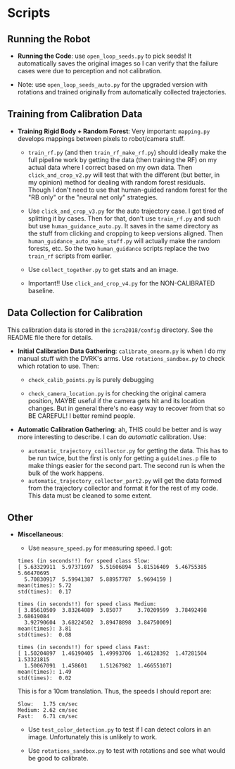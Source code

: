 # Scripts

## Running the Robot

- **Running the Code**: use `open_loop_seeds.py` to pick seeds! It automatically saves the original images so I can verify that the failure cases were due to perception and not calibration.

- Note: use `open_loop_seeds_auto.py` for the upgraded version with rotations and trained originally from automatically collected trajectories.

## Training from Calibration Data

- **Training Rigid Body + Random Forest**: Very important: `mapping.py` develops mappings between pixels to robot/camera stuff. 

  - `train_rf.py` (and then `train_rf_make_rf.py`) should ideally make the full pipeline work by getting the data (then training the RF) on my actual data where I correct based on my own data. Then `click_and_crop_v2.py` will test that with the different (but better, in my opinion) method for dealing with random forest residuals. Though I don't need to use that human-guided random forest for the "RB only" or the "neural net only" strategies. 

  - Use `click_and_crop_v3.py` for the auto trajectory case. I got tired of splitting it by cases. Then for that, don't use `train_rf.py` and such but use `human_guidance_auto.py`. It saves in the same directory as the stuff from clicking and cropping to keep versions aligned. Then `human_guidance_auto_make_stuff.py` will actually make the random forests, etc. So the two `human_guidance` scripts replace the two `train_rf` scripts from earlier.
  
  - Use `collect_together.py` to get stats and an image.

  - Important!! Use `click_and_crop_v4.py` for the NON-CALIBRATED baseline.

## Data Collection for Calibration

This calibration data is stored in the `icra2018/config` directory. See the README file there for details.

- **Initial Calibration Data Gathering**: `calibrate_onearm.py` is when I do my manual stuff with the DVRK's arms. Use `rotations_sandbox.py` to check which rotation to use. Then: 

  - `check_calib_points.py` is purely debugging

  - `check_camera_location.py` is for checking the original camera position, MAYBE useful if the camera gets hit and its location changes. But in general there's no easy way to recover from that so BE CAREFUL! I better remind people.


- **Automatic Calibration Gathering**: ah, THIS could be better and is way more interesting to describe. I can do _automatic_ calibration. Use:

  - `automatic_trajectory_coillector.py` for getting the data. This has to be run twice, but the first is only for getting a `guidelines.p` file to make things easier for the second part. The second run is when the bulk of the work happens.
  - `automatic_trajectory_collector_part2.py` will get the data formed from the trajectory collector and format it for the rest of my code. This data must be cleaned to some extent.


## Other

- **Miscellaneous**: 

  - Use `measure_speed.py` for measuring speed. I got:

  ```
  times (in seconds!!) for speed class Slow:
  [ 5.63329911  5.97371697  5.51606894  5.81516409  5.46755385  5.66470695
    5.70830917  5.59941387  5.88957787  5.9694159 ]
  mean(times): 5.72
  std(times):  0.17

  times (in seconds!!) for speed class Medium:
  [ 3.85610509  3.83264089  3.85077     3.70209599  3.78492498  3.68619084
    3.92790604  3.68224502  3.89478898  3.84750009]
  mean(times): 3.81
  std(times):  0.08

  times (in seconds!!) for speed class Fast:
  [ 1.50204897  1.46190405  1.49993706  1.46128392  1.47281504  1.53321815
    1.50067091  1.458601    1.51267982  1.46655107]
  mean(times): 1.49
  std(times):  0.02
  ```

  This is for a 10cm translation. Thus, the speeds I should report are:

  ```
  Slow:   1.75 cm/sec
  Medium: 2.62 cm/sec
  Fast:   6.71 cm/sec
  ```

  - Use `test_color_detection.py` to test if I can detect colors in an image. Unfortunately this is unlikely to work.

  - Use `rotations_sandbox.py` to test with rotations and see what would be good to calibrate.
